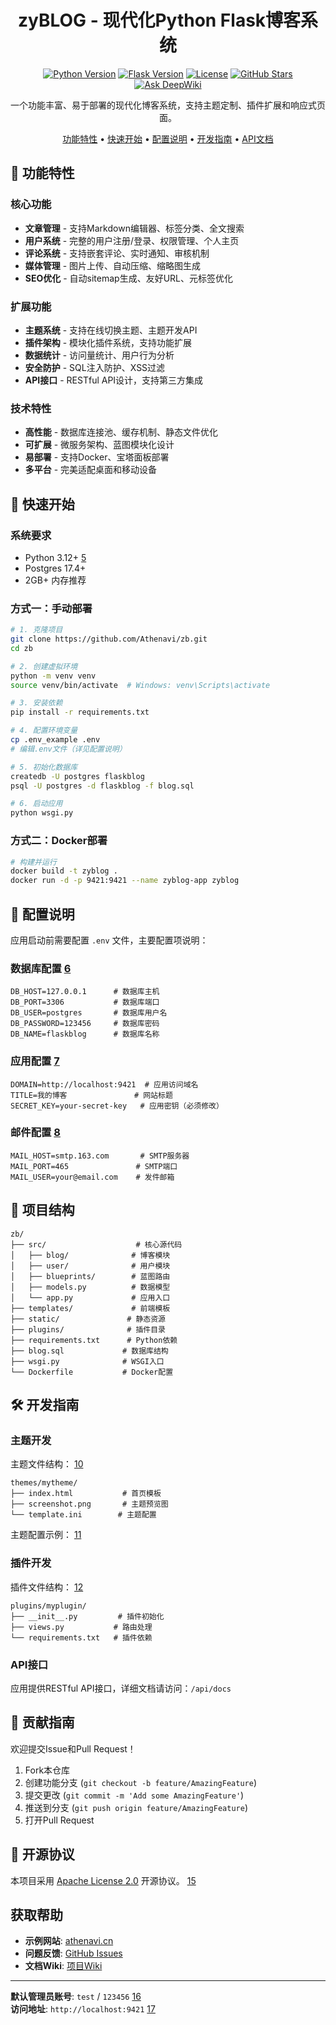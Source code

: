 <div align="center">
<h1>zyBLOG - 现代化Python Flask博客系统</h1>

[![Python Version](https://img.shields.io/badge/python-3.12%2B-blue.svg)](https://www.python.org/)
[![Flask Version](https://img.shields.io/badge/flask-3.1.x-green.svg)](https://flask.palletsprojects.com/)
[![License](https://img.shields.io/badge/license-Apache%202.0-orange.svg)](./LICENSE)
[![GitHub Stars](https://img.shields.io/github/stars/Athenavi/zb.svg?style=social)](https://github.com/Athenavi/zb/stargazers)
[![Ask DeepWiki](https://deepwiki.com/badge.svg)](https://deepwiki.com/Athenavi/zb)

一个功能丰富、易于部署的现代化博客系统，支持主题定制、插件扩展和响应式页面。

[功能特性](#-功能特性) • [快速开始](#-快速开始) • [配置说明](#-配置说明) • [开发指南](#-开发指南) • [API文档](#-api文档)

</div>

## 🌟 功能特性

### 核心功能
- **文章管理** - 支持Markdown编辑器、标签分类、全文搜索
- **用户系统** - 完整的用户注册/登录、权限管理、个人主页
- **评论系统** - 支持嵌套评论、实时通知、审核机制
- **媒体管理** - 图片上传、自动压缩、缩略图生成
- **SEO优化** - 自动sitemap生成、友好URL、元标签优化

### 扩展功能
- **主题系统** - 支持在线切换主题、主题开发API
- **插件架构** - 模块化插件系统，支持功能扩展
- **数据统计** - 访问量统计、用户行为分析
- **安全防护** - SQL注入防护、XSS过滤
- **API接口** - RESTful API设计，支持第三方集成

### 技术特性
- **高性能** - 数据库连接池、缓存机制、静态文件优化
- **可扩展** - 微服务架构、蓝图模块化设计
- **易部署** - 支持Docker、宝塔面板部署
- **多平台** - 完美适配桌面和移动设备

## 🚀 快速开始

### 系统要求

- Python 3.12+ [5](#0-4) 
- Postgres 17.4+
- 2GB+ 内存推荐


### 方式一：手动部署

```bash
# 1. 克隆项目
git clone https://github.com/Athenavi/zb.git
cd zb

# 2. 创建虚拟环境
python -m venv venv
source venv/bin/activate  # Windows: venv\Scripts\activate

# 3. 安装依赖
pip install -r requirements.txt

# 4. 配置环境变量
cp .env_example .env
# 编辑.env文件（详见配置说明）

# 5. 初始化数据库
createdb -U postgres flaskblog
psql -U postgres -d flaskblog -f blog.sql

# 6. 启动应用
python wsgi.py
```

### 方式二：Docker部署

```bash
# 构建并运行
docker build -t zyblog .
docker run -d -p 9421:9421 --name zyblog-app zyblog
```

## 🔧 配置说明

应用启动前需要配置 `.env` 文件，主要配置项说明：

### 数据库配置 [6](#0-5) 
```env
DB_HOST=127.0.0.1      # 数据库主机
DB_PORT=3306           # 数据库端口
DB_USER=postgres       # 数据库用户名
DB_PASSWORD=123456     # 数据库密码
DB_NAME=flaskblog      # 数据库名称
```

### 应用配置 [7](#0-6) 
```env
DOMAIN=http://localhost:9421  # 应用访问域名
TITLE=我的博客               # 网站标题
SECRET_KEY=your-secret-key   # 应用密钥（必须修改）
```

### 邮件配置 [8](#0-7) 
```env
MAIL_HOST=smtp.163.com       # SMTP服务器
MAIL_PORT=465               # SMTP端口
MAIL_USER=your@email.com    # 发件邮箱
```

## 📁 项目结构

```
zb/
├── src/                    # 核心源代码
│   ├── blog/              # 博客模块
│   ├── user/              # 用户模块  
│   ├── blueprints/        # 蓝图路由
│   ├── models.py          # 数据模型
│   └── app.py             # 应用入口
├── templates/             # 前端模板
├── static/               # 静态资源
├── plugins/              # 插件目录
├── requirements.txt      # Python依赖
├── blog.sql             # 数据库结构
├── wsgi.py              # WSGI入口
└── Dockerfile           # Docker配置
```

## 🛠️ 开发指南
### 主题开发

主题文件结构： [10](#0-9) 
```
themes/mytheme/
├── index.html           # 首页模板
├── screenshot.png       # 主题预览图
└── template.ini        # 主题配置
```

主题配置示例： [11](#0-10) 

### 插件开发

插件文件结构： [12](#0-11) 
```
plugins/myplugin/
├── __init__.py         # 插件初始化
├── views.py           # 路由处理
└── requirements.txt   # 插件依赖
```

### API接口

应用提供RESTful API接口，详细文档请访问：`/api/docs`

## 🤝 贡献指南

欢迎提交Issue和Pull Request！

1. Fork本仓库
2. 创建功能分支 (`git checkout -b feature/AmazingFeature`)
3. 提交更改 (`git commit -m 'Add some AmazingFeature'`)
4. 推送到分支 (`git push origin feature/AmazingFeature`)
5. 打开Pull Request

## 📄 开源协议

本项目采用 [Apache License 2.0](./LICENSE) 开源协议。 [15](#0-14) 

##  获取帮助

- **示例网站**: [athenavi.cn](https://athenavi.cn)
- **问题反馈**: [GitHub Issues](https://github.com/Athenavi/zb/issues)  
- **文档Wiki**: [项目Wiki](https://deepwiki.com/Athenavi/zb)

---

**默认管理员账号**: `test` / `123456` [16](#0-15)   
**访问地址**: `http://localhost:9421` [17](#0-16) 

